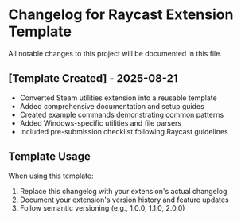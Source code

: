 # Changelog for Raycast Extension Template

All notable changes to this project will be documented in this file.

## [Template Created] - 2025-08-21
- Converted Steam utilities extension into a reusable template
- Added comprehensive documentation and setup guides
- Created example commands demonstrating common patterns
- Added Windows-specific utilities and file parsers
- Included pre-submission checklist following Raycast guidelines

## Template Usage
When using this template:
1. Replace this changelog with your extension's actual changelog
2. Document your extension's version history and feature updates
3. Follow semantic versioning (e.g., 1.0.0, 1.1.0, 2.0.0)
